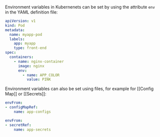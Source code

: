 Environment variables in Kubernenets can be set by using the attribute `env` in the YAML definition file:

```yaml
apiVersion: v1
kind: Pod
metadata:
  name: myapp-pod
  labels:
    app: myapp
    type: front-end
spec:
  containers:
    - name: nginx-container
      image: nginx
      env:
        - name: APP_COLOR
          value: PINK
```

Environment variables can also be set using files, for example for [[Config Map]] or [[Secrets]]:

```yaml
envFrom:
- configMapRef: 
	name: app-configs
```

```yaml
envFrom:
- secretRef: 
	name: app-secrets
```
